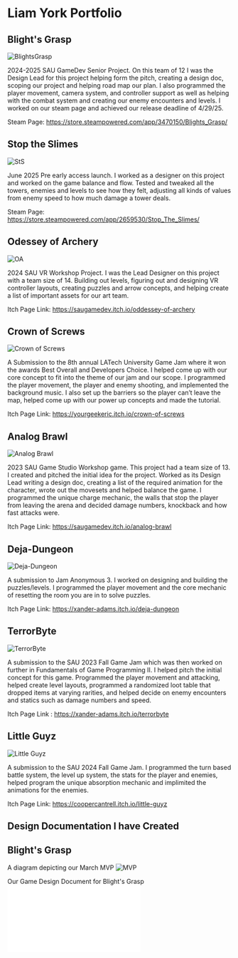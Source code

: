 # Liam York Portfolio 

## Blight's Grasp
![BlightsGrasp](BlightGrasp2.png)

2024-2025 SAU GameDev Senior Project. On this team of 12 I was the Design Lead for this project helping form the pitch, creating a design doc, scoping our project and helping road map our plan. I also programmed the player movement, camera system, and controller support as well as helping with the combat system and creating our enemy encounters and levels. I worked on our steam page and achieved our release deadline of 4/29/25. 

Steam Page: <https://store.steampowered.com/app/3470150/Blights_Grasp/>

## Stop the Slimes
![StS](Slime.png)

June 2025 Pre early access launch. I worked as a designer on this project and worked on the game balance and flow. Tested and tweaked all the towers, enemies and levels to see how they felt, adjusting all kinds of values from enemy speed to how much damage a tower deals. 

Steam Page: <https://store.steampowered.com/app/2659530/Stop_The_Slimes/>


## Odessey of Archery
![OA](Archery.png)

2024 SAU VR Workshop Project. I was the Lead Designer on this project with a team size of 14. Building out levels, figuring out and designing VR controller layouts, creating puzzles and arrow concepts, and helping create a list of important assets for our art team. 

Itch Page Link: <https://saugamedev.itch.io/oddessey-of-archery>





## Crown of Screws
![Crown of Screws](Crown.png)

A Submission to the 8th annual LATech University Game Jam where it won the awards Best Overall and Developers Choice. I helped come up with our core concept to fit into the theme of our jam and our scope. I programmed the player movement, the player and enemy shooting, and implemented the background music. I also set up the barriers so the player can’t leave the map, helped come up with our power up concepts and made the tutorial.  

Itch Page Link: <https://yourgeekeric.itch.io/crown-of-screws>




## Analog Brawl
![Analog Brawl](Analog.png)

2023 SAU Game Studio Workshop game. This project had a team size of 13. I created and pitched the initial idea for the project. Worked as its Design Lead writing a design doc, creating a list of the required animation for the character, wrote out the movesets and helped balance the game. I programmed the unique charge mechanic, the walls that stop the player from leaving the arena and decided damage numbers, knockback and how fast attacks were.

Itch Page Link: <https://saugamedev.itch.io/analog-brawl>





## Deja-Dungeon
![Deja-Dungeon](Deja.png)

A submission to Jam Anonymous 3. I worked on designing and building the puzzles/levels. I programmed the player movement and the core mechanic of resetting the room you are in to solve puzzles. 

Itch Page Link: <https://xander-adams.itch.io/deja-dungeon>





## TerrorByte
![TerrorByte](Byte.png)

A submission to the SAU 2023 Fall Game Jam which was then worked on further in Fundamentals of Game Programming II. I helped pitch the initial concept for this game. Programmed the player movement and attacking, helped create level layouts, programmed a randomized loot table that dropped items at varying rarities, and helped decide on enemy encounters and statics such as damage numbers and speed.   

Itch Page Link : <https://xander-adams.itch.io/terrorbyte>




## Little Guyz
![Little Guyz](Little.png)

A submission to the SAU 2024 Fall Game Jam. I programmed the turn based battle system, the level up system, the stats for the player and enemies, helped program the unique absorption mechanic and implimited the animations for the enemies.  

Itch Page Link: <https://coopercantrell.itch.io/little-guyz>

## Design Documentation I have Created 

## Blight's Grasp

A diagram depicting our March MVP 
![MVP](MarchMVP.png)

Our Game Design Document for Blight's Grasp
![Doc](Blight'sGraspDesignDoc.pdf)


